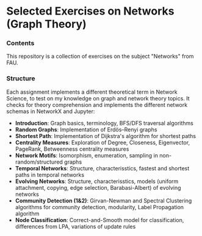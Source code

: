 # Selected Exercises on Networks (Graph Theory)

### Contents
This repository is a collection of exercises on the subject "Networks" from FAU.

### Structure
Each assignment implements a different theoretical term in Network Science, to test on my knowledge on graph and network theory topics. It checks for theory comprehension and implements the different network schemas in NetworkX and Jupyter:
- **Introduction**: Graph basics, terminology, BFS/DFS traversal algorithms
- **Random Graphs**: Implementation of Erdös–Renyi graphs
- **Shortest Path**: Implementation of Dijkstra's algorithm for shortest paths
- **Centrality Measures**: Exploration of Degree, Closeness, Eigenvector, PageRank, Betweenness centrality measures
- **Network Motifs**: Isomorphism, enumeration, sampling in non-random/structured graphs
- **Temporal Networks**: Structure, characterisstics, fastest and shortest paths in temporal networks
- **Evolving Networks**: Structure, characterisstics, models (uniform attachment, copying, edge selection, Barabasi-Albert) of evolving networks
- **Community Detection (1&2)**: Girvan-Newman and Spectral Clustering algorithms for community detection, modularity, Label Propagation algorithm
- **Node Classification**: Correct-and-Smooth model for classification, differences from LPA, variations of update rules